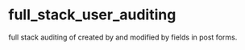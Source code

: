 # full_stack_user_auditing
full stack auditing of created by and modified by fields in post forms. 

